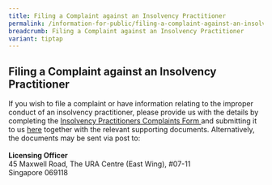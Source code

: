 ```yaml
---
title: Filing a Complaint against an Insolvency Practitioner
permalink: /information-for-public/filing-a-complaint-against-an-insolvency-practitioner/
breadcrumb: Filing a Complaint against an Insolvency Practitioner
variant: tiptap
---
```

<h2><strong>Filing a Complaint against an Insolvency Practitioner</strong><br></h2>
<p>If you wish to file a complaint or have information relating to the improper
conduct of an insolvency practitioner, please provide us with the details
by completing the <a href="https://go.gov.sg/ipcomplaintsform20220705" rel="noopener noreferrer nofollow" target="_blank">Insolvency Practitioners Complaints Form </a>and
submitting it to us <a href="http://www.go.gov.sg/contactminlaw" rel="noopener nofollow" target="_blank">here</a>
<a href="https://eservices.mlaw.gov.sg/enquiry/" rel="noopener noreferrer nofollow" target="_blank"></a>together with the relevant supporting documents. Alternatively, the
documents may be sent via post to:
<br>
<br><strong>Licensing Officer</strong>
<br>45 Maxwell Road, The URA Centre (East Wing), #07-11
<br>Singapore 069118
<br>
</p>